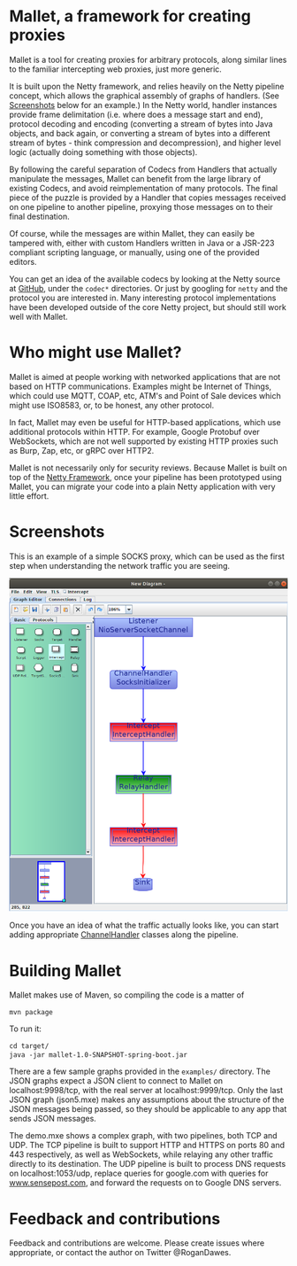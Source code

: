 # Mallet, a framework for creating proxies

Mallet is a tool for creating proxies for arbitrary protocols, along similar lines to the familiar intercepting web proxies, just more generic.

It is built upon the Netty framework, and relies heavily on the Netty pipeline concept, which allows the graphical assembly of graphs of handlers. (See [Screenshots](#screenshots) below for an example.) In the Netty world, handler instances provide frame delimitation (i.e. where does a message start and end), protocol decoding and encoding (converting a stream of bytes into Java objects, and back again, or converting a stream of bytes into a different stream of bytes - think compression and decompression), and higher level logic (actually doing something with those objects).

By following the careful separation of Codecs from Handlers that actually manipulate the messages, Mallet can benefit from the large library of existing Codecs, and avoid reimplementation of many protocols. The final piece of the puzzle is provided by a Handler that copies messages received on one pipeline to another pipeline, proxying those messages on to their final destination.

Of course, while the messages are within Mallet, they can easily be tampered with, either with custom Handlers written in Java or a JSR-223 compliant scripting language, or manually, using one of the provided editors.

You can get an idea of the available codecs by looking at the Netty source at [GitHub](https://github.com/netty/netty/), under the ```codec*``` directories. Or just by googling for ```netty``` and the protocol you are interested in. Many interesting protocol implementations have been developed outside of the core Netty project, but should still work well with Mallet.

# Who might use Mallet?

Mallet is aimed at people working with networked applications that are not based on HTTP communications. Examples might be Internet of Things, which could use MQTT, COAP, etc, ATM's and Point of Sale devices which might use ISO8583, or, to be honest, any other protocol.

In fact, Mallet may even be useful for HTTP-based applications, which use additional protocols within HTTP. For example, Google Protobuf over WebSockets, which are not well supported by existing HTTP proxies such as Burp, Zap, etc, or gRPC over HTTP2.

Mallet is not necessarily only for security reviews. Because Mallet is built on top of the [Netty Framework](https://netty.io), once your pipeline has been prototyped using Mallet, you can migrate your code into a plain Netty application with very little effort.

# Screenshots

This is an example of a simple SOCKS proxy, which can be used as the first step when understanding the network traffic you are seeing.

![Mallet New Diagram](img/Mallet_New_Diagram.png?raw=true "New Diagram")

Once you have an idea of what the traffic actually looks like, you can start adding appropriate [ChannelHandler](https://netty.io/4.1/api/io/netty/channel/ChannelHandler.html) classes along the pipeline.

# Building Mallet

Mallet makes use of Maven, so compiling the code is a matter of

```
mvn package
```

To run it:

```
cd target/
java -jar mallet-1.0-SNAPSHOT-spring-boot.jar
```

There are a few sample graphs provided in the ```examples/``` directory. The JSON graphs expect a JSON client to connect to Mallet on localhost:9998/tcp, with the real server at localhost:9999/tcp. Only the last JSON graph (json5.mxe) makes any assumptions about the structure of the JSON messages being passed, so they should be applicable to any app that sends JSON messages.

The demo.mxe shows a complex graph, with two pipelines, both TCP and UDP. The TCP pipeline is built to support HTTP and HTTPS on ports 80 and 443 respectively, as well as WebSockets, while relaying any other traffic directly to its destination. The UDP pipeline is built to process DNS requests on localhost:1053/udp, replace queries for google.com with queries for www.sensepost.com, and forward the requests on to Google DNS servers.

# Feedback and contributions

Feedback and contributions are welcome. Please create issues where appropriate, or contact the author on Twitter @RoganDawes.
